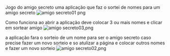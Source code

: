 Jogo do amigo secreto uma aplicação que faz o sortei de nomes para um amigo secreto
![amigo secreto01 png](https://github.com/user-attachments/assets/7a048547-79a7-4f10-a4fb-aeeb8c03f5aa)

 Como funciona ao abrir a aplicação deve colocar 3 ou mais nomes e clicar em sortear amigo
![amigo secreto03,png](https://github.com/user-attachments/assets/7055820e-6b53-4fa7-af70-9adaba0fea38)

a aplicação fara o sorteio de um nome para ser o amigo secreto caso precise fazer um novo sorteio e so atulizar a página e colocar outros nomes e fazer um novo sorteio
![amigo secreto02,png](https://github.com/user-attachments/assets/fd258fdc-97a1-4488-9711-1b58052a8b38)

